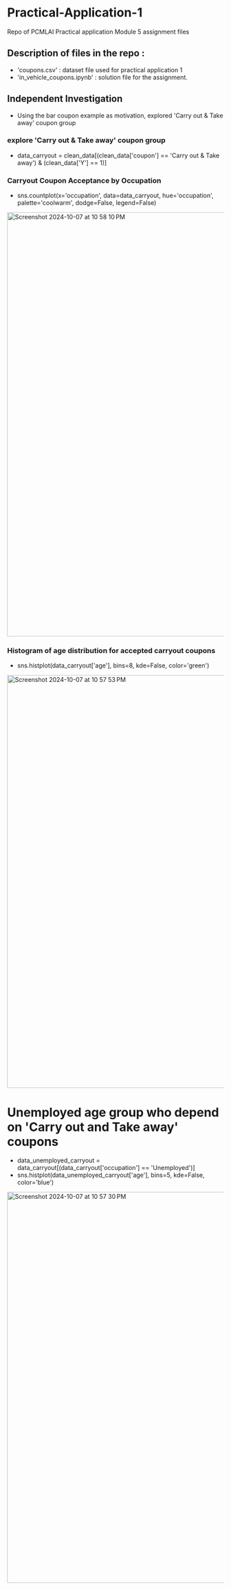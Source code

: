 # Practical-Application-1
 Repo of PCMLAI Practical application Module 5 assignment files

## Description of files in the repo :
 - 'coupons.csv' :  dataset file used for practical application 1
 - 'in_vehicle_coupons.ipynb' : solution file for the assignment.

## Independent Investigation
 - Using the bar coupon example as motivation, explored 'Carry out & Take away' coupon group
  
### explore 'Carry out & Take away' coupon group
 - data_carryout = clean_data[(clean_data['coupon'] == 'Carry out & Take away') & (clean_data['Y'] == 1)]
### Carryout Coupon Acceptance by Occupation
 - sns.countplot(x='occupation', data=data_carryout, hue='occupation', palette='coolwarm', dodge=False, legend=False)
<img width="987" alt="Screenshot 2024-10-07 at 10 58 10 PM" src="https://github.com/user-attachments/assets/daf0a671-627a-4e3d-a70b-a9cb531a3b41">

### Histogram of age distribution for accepted carryout coupons
 - sns.histplot(data_carryout['age'], bins=8, kde=False, color='green')
<img width="961" alt="Screenshot 2024-10-07 at 10 57 53 PM" src="https://github.com/user-attachments/assets/4606b6c6-0125-4bc0-806c-3996a4bf64a8">

# Unemployed age group who depend on 'Carry out and Take away' coupons
 - data_unemployed_carryout = data_carryout[(data_carryout['occupation'] == 'Unemployed')]
 - sns.histplot(data_unemployed_carryout['age'], bins=5, kde=False, color='blue')
<img width="910" alt="Screenshot 2024-10-07 at 10 57 30 PM" src="https://github.com/user-attachments/assets/4b291346-9124-42b3-8e2f-d13f709c1c59">







